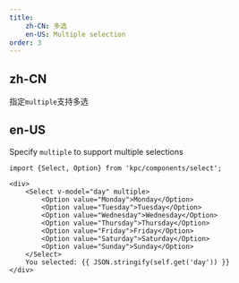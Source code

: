 ```yaml
---
title: 
    zh-CN: 多选
    en-US: Multiple selection
order: 3
---
```

## zh-CN

指定`multiple`支持多选

## en-US

Specify `multiple` to support multiple selections

```vdt
import {Select, Option} from 'kpc/components/select';

<div>
    <Select v-model="day" multiple>
        <Option value="Monday">Monday</Option>
        <Option value="Tuesday">Tuesday</Option>
        <Option value="Wednesday">Wednesday</Option>
        <Option value="Thursday">Thursday</Option>
        <Option value="Friday">Friday</Option>
        <Option value="Saturday">Saturday</Option>
        <Option value="Sunday">Sunday</Option>
    </Select>
    You selected: {{ JSON.stringify(self.get('day')) }} 
</div>
```
